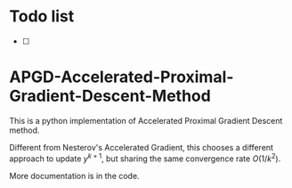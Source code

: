 # Todo list
- [ ] 

# APGD-Accelerated-Proximal-Gradient-Descent-Method
This is a python implementation of Accelerated Proximal Gradient Descent method.



Different from Nesterov's Accelerated Gradient, this chooses a different approach to update $y^{k+1}$, but sharing the same convergence rate $O(1/k^2)$.



More documentation is in the code.